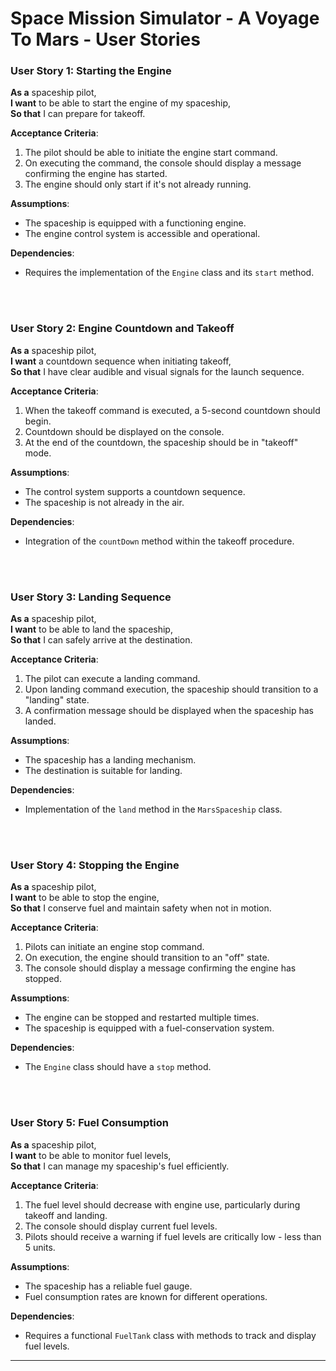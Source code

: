 # Space Mission Simulator - A Voyage To Mars - User Stories

### User Story 1: Starting the Engine

**As a** spaceship pilot,  
**I want** to be able to start the engine of my spaceship,  
**So that** I can prepare for takeoff.

**Acceptance Criteria**:
1. The pilot should be able to initiate the engine start command.
2. On executing the command, the console should display a message confirming the engine has started.
3. The engine should only start if it's not already running.

**Assumptions**:
- The spaceship is equipped with a functioning engine.
- The engine control system is accessible and operational.

**Dependencies**:
- Requires the implementation of the `Engine` class and its `start` method.

<br><br>


### User Story 2: Engine Countdown and Takeoff

**As a** spaceship pilot,  
**I want** a countdown sequence when initiating takeoff,  
**So that** I have clear audible and visual signals for the launch sequence.

**Acceptance Criteria**:
1. When the takeoff command is executed, a 5-second countdown should begin.
2. Countdown should be displayed on the console.
3. At the end of the countdown, the spaceship should be in "takeoff" mode.

**Assumptions**:
- The control system supports a countdown sequence.
- The spaceship is not already in the air.

**Dependencies**:
- Integration of the `countDown` method within the takeoff procedure.

<br><br>


### User Story 3: Landing Sequence

**As a** spaceship pilot,  
**I want** to be able to land the spaceship,  
**So that** I can safely arrive at the destination.

**Acceptance Criteria**:
1. The pilot can execute a landing command.
2. Upon landing command execution, the spaceship should transition to a "landing" state.
3. A confirmation message should be displayed when the spaceship has landed.

**Assumptions**:
- The spaceship has a landing mechanism.
- The destination is suitable for landing.

**Dependencies**:
- Implementation of the `land` method in the `MarsSpaceship` class.

<br><br>


### User Story 4: Stopping the Engine

**As a** spaceship pilot,  
**I want** to be able to stop the engine,  
**So that** I conserve fuel and maintain safety when not in motion.

**Acceptance Criteria**:
1. Pilots can initiate an engine stop command.
2. On execution, the engine should transition to an "off" state.
3. The console should display a message confirming the engine has stopped.

**Assumptions**:
- The engine can be stopped and restarted multiple times.
- The spaceship is equipped with a fuel-conservation system.

**Dependencies**:
- The `Engine` class should have a `stop` method.

<br><br>


### User Story 5: Fuel Consumption

**As a** spaceship pilot,  
**I want** to be able to monitor fuel levels,  
**So that** I can manage my spaceship's fuel efficiently.

**Acceptance Criteria**:
1. The fuel level should decrease with engine use, particularly during takeoff and landing.
2. The console should display current fuel levels.
3. Pilots should receive a warning if fuel levels are critically low - less than 5 units.

**Assumptions**:
- The spaceship has a reliable fuel gauge.
- Fuel consumption rates are known for different operations.

**Dependencies**:
- Requires a functional `FuelTank` class with methods to track and display fuel levels.

---

